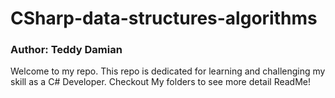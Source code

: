 # CSharp-data-structures-algorithms
### Author: Teddy Damian

Welcome to my repo. This repo is dedicated for learning and challenging my skill as a C# Developer.
Checkout My folders to see more detail ReadMe!
